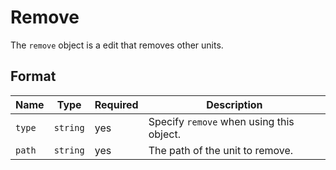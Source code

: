 # Remove

The `remove` object is a edit that removes other units.

## Format

| Name   | Type     | Required | Description                              |
| ------ | -------- | -------- | ---------------------------------------- |
| `type` | `string` | yes      | Specify `remove` when using this object. |
| `path` | `string` | yes      | The path of the unit to remove.          |
